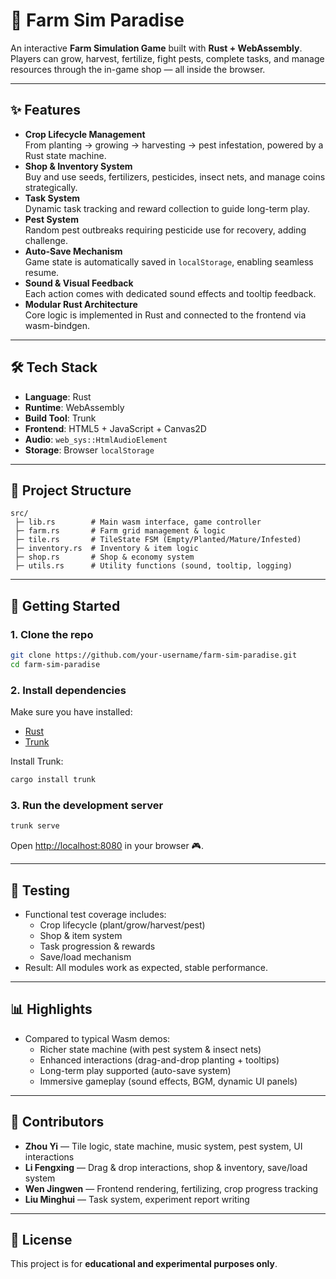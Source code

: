 # 🌾 Farm Sim Paradise

An interactive **Farm Simulation Game** built with **Rust + WebAssembly**.  
Players can grow, harvest, fertilize, fight pests, complete tasks, and manage resources through the in-game shop — all inside the browser.

---

## ✨ Features

- **Crop Lifecycle Management**  
  From planting → growing → harvesting → pest infestation, powered by a Rust state machine.
- **Shop & Inventory System**  
  Buy and use seeds, fertilizers, pesticides, insect nets, and manage coins strategically.
- **Task System**  
  Dynamic task tracking and reward collection to guide long-term play.
- **Pest System**  
  Random pest outbreaks requiring pesticide use for recovery, adding challenge.
- **Auto-Save Mechanism**  
  Game state is automatically saved in `localStorage`, enabling seamless resume.
- **Sound & Visual Feedback**  
  Each action comes with dedicated sound effects and tooltip feedback.
- **Modular Rust Architecture**  
  Core logic is implemented in Rust and connected to the frontend via wasm-bindgen.

---

## 🛠 Tech Stack

- **Language**: Rust  
- **Runtime**: WebAssembly  
- **Build Tool**: Trunk  
- **Frontend**: HTML5 + JavaScript + Canvas2D  
- **Audio**: `web_sys::HtmlAudioElement`  
- **Storage**: Browser `localStorage`  

---

## 📂 Project Structure

```
src/
 ├─ lib.rs        # Main wasm interface, game controller
 ├─ farm.rs       # Farm grid management & logic
 ├─ tile.rs       # TileState FSM (Empty/Planted/Mature/Infested)
 ├─ inventory.rs  # Inventory & item logic
 ├─ shop.rs       # Shop & economy system
 ├─ utils.rs      # Utility functions (sound, tooltip, logging)
```

---

## 🚀 Getting Started

### 1. Clone the repo
```bash
git clone https://github.com/your-username/farm-sim-paradise.git
cd farm-sim-paradise
```

### 2. Install dependencies
Make sure you have installed:
- [Rust](https://www.rust-lang.org/)  
- [Trunk](https://trunkrs.dev/)  

Install Trunk:
```bash
cargo install trunk
```

### 3. Run the development server
```bash
trunk serve
```

Open [http://localhost:8080](http://localhost:8080) in your browser 🎮.

---

## 🧪 Testing

- Functional test coverage includes:  
  - Crop lifecycle (plant/grow/harvest/pest)  
  - Shop & item system  
  - Task progression & rewards  
  - Save/load mechanism  
- Result: All modules work as expected, stable performance.  

---

## 📊 Highlights

- Compared to typical Wasm demos:  
  - Richer state machine (with pest system & insect nets)  
  - Enhanced interactions (drag-and-drop planting + tooltips)  
  - Long-term play supported (auto-save system)  
  - Immersive gameplay (sound effects, BGM, dynamic UI panels)

---

## 👥 Contributors

- **Zhou Yi** — Tile logic, state machine, music system, pest system, UI interactions  
- **Li Fengxing** — Drag & drop interactions, shop & inventory, save/load system  
- **Wen Jingwen** — Frontend rendering, fertilizing, crop progress tracking  
- **Liu Minghui** — Task system, experiment report writing  

---

## 📜 License

This project is for **educational and experimental purposes only**.  
